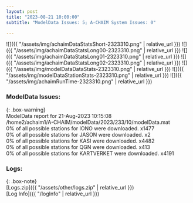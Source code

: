 ```yaml
---
layout: post
title: "2023-08-21 10:00:00"
subtitle: "ModelData Issues: 5; A-CHAIM System Issues: 0"

---
```


![]({{ "/assets/img/achaimDataStatsShort-2323310.png" | relative_url }})
![]({{ "/assets/img/achaimDataStatsLong00-2323310.png" | relative_url }})
![]({{ "/assets/img/achaimDataStatsLong01-2323310.png" | relative_url }})
![]({{ "/assets/img/achaimDataStatsLong02-2323310.png" | relative_url }})
![]({{ "/assets/img/modelDataDataStats-2323310.png" | relative_url }})
![]({{ "/assets/img/modelDataStationStats-2323310.png" | relative_url }})
![]({{ "/assets/img/achaimRunTime-2323310.png" | relative_url }})


### ModelData Issues:  
  
{: .box-warning}  
 ModelData report for 21-Aug-2023 10:15:08   
 /home2/achaim1/A-CHAIM/modelData/2023/233/10/modelData.mat   
 0% of all possible stations for IONO were downloaded. x1477   
 0% of all possible stations for JASON were downloaded. x2   
 0% of all possible stations for KASI were downloaded. x4482   
 0% of all possible stations for QGN were downloaded. x413   
 0% of all possible stations for KARTVERKET were downloaded. x4191   
  


### Logs:  
  
{: .box-note}  
[Logs.zip]({{ "/assets/other/logs.zip" | relative_url }})  
[Log Info]({{ "/logInfo" | relative_url }})  
